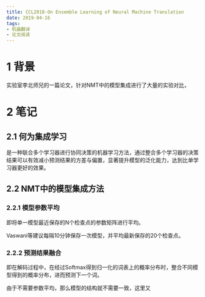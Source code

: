 ```yaml
---
title: CCL2018-On Ensemble Learning of Neural Machine Translation
date: 2019-04-16
tags:
- 机器翻译
- 论文阅读
---
```


# 1 背景
实验室李北师兄的一篇论文，针对NMT中的模型集成进行了大量的实验对比，

# 2 笔记
## 2.1 何为集成学习
是一种联合多个学习器进行协同决策的机器学习方法，通过整合多个学习器的决策结果可以有效减小预测结果的方差与偏置，显著提升模型的泛化能力，达到比单学习器更好的效果。

## 2.2 NMT中的模型集成方法
### 2.2.1 模型参数平均
即将单一模型最近保存的N个检查点的参数矩阵进行平均。

Vaswani等建议每隔10分钟保存一次模型，并平均最新保存的20个检查点。
### 2.2.2 预测结果融合
即在解码过程中，在经过Softmax得到归一化的词表上的概率分布时，整合不同模型得到的概率分布，进而预测下一个词。

由于不需要参数平均，那么模型的结构就不需要一致，这里又